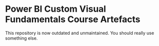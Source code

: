 # Power BI Custom Visual Fundamentals Course Artefacts

This repository is now outdated and unmaintained. You should really use something else.
